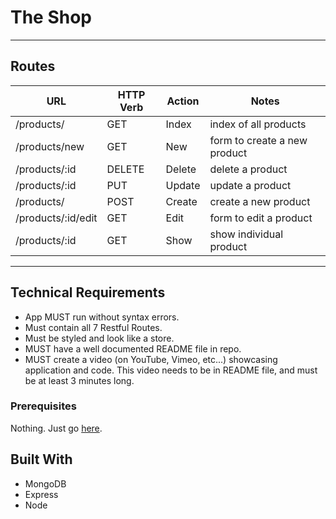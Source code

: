# The Shop
***
## Routes

|        URL         | HTTP Verb | Action |  	       Notes            |
| ------------------ | --------- | ------ | ---------------------------- |
| /products/         | GET       | Index  | index of all products        |
| /products/new      | GET       | New    | form to create a new product |
| /products/:id      | DELETE    | Delete | delete a product             |
| /products/:id      | PUT       | Update | update a product             |
| /products/         | POST      | Create | create a new product         |
| /products/:id/edit | GET       | Edit   | form to edit a product       |
| /products/:id      | GET       | Show   | show individual product      |

***
## Technical Requirements

- App MUST run without syntax errors.
- Must contain all 7 Restful Routes.
- Must be styled and look like a store.
- MUST have a well documented README file in repo. 
- MUST create a video (on YouTube, Vimeo, etc...) showcasing application and code. This video needs to be in README file, and must be at least 3 minutes long.
 
### Prerequisites

Nothing. Just go [here](https://ps-the-shop.herokuapp.com/products/).

## Built With

- MongoDB
- Express
- Node
